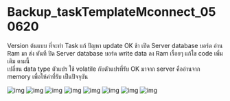 # Backup_taskTemplateMconnect_050620
Version ต้นแบบ ที่จะทำ Task แก้ ปัญหา update  OK ช้า 
เปิด Server database  บอร์ด อ่าน Ram มา ส่ง ทันที
ปิด Server database  บอร์ด write data ลง Ram เรื่อยๆ 
แก้ไข code เพิ่มเติม 
ตามนี้  
  เปลี่ยน data type ตัวแปร ใช้ volatile กับตัวแปรที่รับ OK มาจาก server
  คืออ่านจาก memory เพื่อให้ค่าที่รับ เป็นปัจจุบัน

![img](https://iotfmx.com/imgtest/MconTest050620/edit1.png)
![img](https://iotfmx.com/imgtest/MconTest050620/edit2.png)
![img](https://iotfmx.com/imgtest/MconTest050620/edit3.png)
![img](https://iotfmx.com/imgtest/MconTest050620/edit4.png)
![img](https://iotfmx.com/imgtest/MconTest050620/edit5.png)
![img](https://iotfmx.com/imgtest/MconTest050620/debug1.png)
![img](https://iotfmx.com/imgtest/MconTest050620/debug2.png)
![img](https://iotfmx.com/imgtest/MconTest050620/debug3.png)
